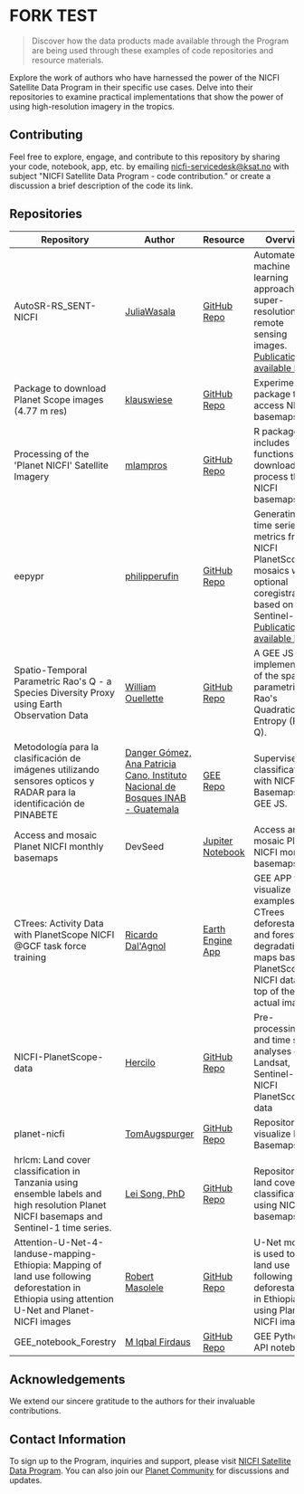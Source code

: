 # FORK TEST
> Discover how the data products made available through the Program are being used through these examples of code repositories and resource materials.<br>

Explore the work of authors who have harnessed the power of the NICFI Satellite Data Program in their specific use cases. Delve into their repositories to examine practical implementations that show the power of using high-resolution imagery in the tropics.<br>

## Contributing
Feel free to explore, engage, and contribute to this repository by sharing your code, notebook, app, etc. by emailing nicfi-servicedesk@ksat.no with subject "NICFI Satellite Data Program - code contribution." or create a discussion a brief description of the code its link.

## Repositories

| Repository            | Author                    | Resource                                       | Overview                                       |
|-----------------------|--------------------------------|--------------------------------------------|--------------------------------------------|
| AutoSR-RS_SENT-NICFI    | [JuliaWasala](https://github.com/JuliaWasala) | [GitHub Repo](https://github.com/JuliaWasala/autoSR-RS_SENT-NICFI) |  Automated machine learning approach for super-resolution of remote sensing images. [Publication available here](https://theses.liacs.nl/pdf/2021-2022-WasalaJ.pdf)
| Package to download Planet Scope images (4.77 m res)        | [klauswiese](https://github.com/klauswiese)  | [GitHub Repo](https://github.com/klauswiese/Planet) | Experimental package to access NICFI basemaps
| Processing of the 'Planet NICFI' Satellite Imagery              | [mlampros](https://github.com/mlampros)  | [GitHub Repo](https://github.com/mlampros/PlanetNICFI/) | R package that includes functions to download and process the NICFI basemaps.
| eepypr              | [philipperufin](https://github.com/philipperufin)  | [GitHub Repo](https://github.com/philipperufin/eepypr) |Generating time series metrics from NICFI PlanetScope mosaics with optional coregistration based on Sentinel-2. [Publication available here](https://www.sciencedirect.com/science/article/pii/S1569843222001340?via%3Dihub)
| Spatio-Temporal Parametric Rao's Q - a Species Diversity Proxy using Earth Observation Data              | [William Ouellette](https://github.com/wouellette)  | [GitHub Repo](https://github.com/wouellette/ee-diversity) |  A GEE JS API implementation of the spatio-parametric Rao's Quadratic Entropy (Rao's Q).
| Metodología para la clasificación de imágenes utilizando sensores opticos y RADAR para la identificación de PINABETE              | [Danger Gómez, Ana Patricia Cano, Instituto Nacional de Bosques INAB - Guatemala](https://www.inab.gob.gt/index.php/contacto)  | [GEE Repo](https://code.earthengine.google.com/0f31dc57282460b3713b0e9f8e91f825?accept_repo=users%2Femaprlab%2Fpublic) | Supervised classification with NICFI Basemaps in GEE JS.
| Access and mosaic Planet NICFI monthly basemaps              | DevSeed | [Jupiter Notebook](http://devseed.com/tensorflow-eo-training/docs/Lesson2a_get_planet_NICFI.html) | Access and mosaic Planet NICFI monthly basemaps
| CTrees: Activity Data with PlanetScope NICFI @GCF task force training              | [Ricardo Dal'Agnol](rdalagnol@ctrees.org)  | [Earth Engine App]( https://silvardd.users.earthengine.app/view/ctrees-gcftraining) | GEE APP to visualize examples of CTrees deforestation and forest degradation maps based on PlanetScope NICFI data on top of the actual imagery.
| NICFI-PlanetScope-data              | [Hercilo](https://github.com/Hercilo)  | [GitHub Repo](https://github.com/Hercilo/NICFI-PlanetScope-data) | Pre-processing and time series analyses of Landsat, Sentinel-2 and NICFI PlanetScope data
| planet-nicfi              | [TomAugspurger](https://github.com/TomAugspurger)  | [GitHub Repo](https://github.com/TomAugspurger/planet-nicfi) | Repository to visualize NICFI Basemaps.
| hrlcm: Land cover classification in Tanzania using ensemble labels and high resolution Planet NICFI basemaps and Sentinel-1 time series.              | [Lei Song, PhD](https://github.com/LLeiSong)  | [GitHub Repo](https://github.com/LLeiSong/hrlcm) | Repository for land cover classification using NICFI basemaps.
| Attention-U-Net-4-landuse-mapping-Ethiopia: Mapping of land use following deforestation in Ethiopia using attention U-Net and Planet-NICFI images              | [Robert Masolele](https://github.com/masolele)  | [GitHub Repo](https://github.com/masolele/Attention-U-Net-4-landuse-mapping-Ethiopia) |  U-Net model is used to map land use following deforestation in Ethiopia using Planet-NICFI images.
| GEE_notebook_Forestry              | [M Iqbal Firdaus](https://github.com/miqbalf)  | [GitHub Repo](https://github.com/miqbalf/GEE_notebook_Forestry) | GEE Python API notebook.

## Acknowledgements
We extend our sincere gratitude to the authors for their invaluable contributions.<br>
## Contact Information
To sign up to the Program, inquiries and support, please visit [NICFI Satellite Data Program](https://www.planet.com/nicfi/). You can also join our [Planet Community](https://community.planet.com/nicfi-satellite-data-program-38) for discussions and updates.
